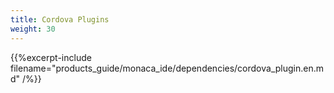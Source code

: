 ```yaml
---
title: Cordova Plugins
weight: 30
---
```


{{%excerpt-include filename="products_guide/monaca_ide/dependencies/cordova_plugin.en.md" /%}}